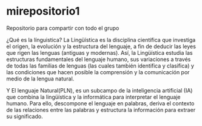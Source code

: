 # mirepositorio1
Repositorio para compartir con todo el grupo

¿Qué es la línguistica?
La Lingüística es la disciplina científica que investiga el origen, la evolución y la estructura del lenguaje, a fin de deducir las leyes que rigen las lenguas (antiguas y modernas). Así, la Lingüística estudia las estructuras fundamentales del lenguaje humano, sus variaciones a través de todas las familias de lenguas (las cuales también identifica y clasifica) y las condiciones que hacen posible la comprensión y la comunicación por medio de la lengua natural.

Y El lenguaje Natural(PLN), es un subcampo de la inteligencia artificial (IA) que combina la lingüística y la informática para interpretar el lenguaje humano. Para ello, descompone el lenguaje en palabras, deriva el contexto de las relaciones entre las palabras y estructura la información para extraer su significado.

